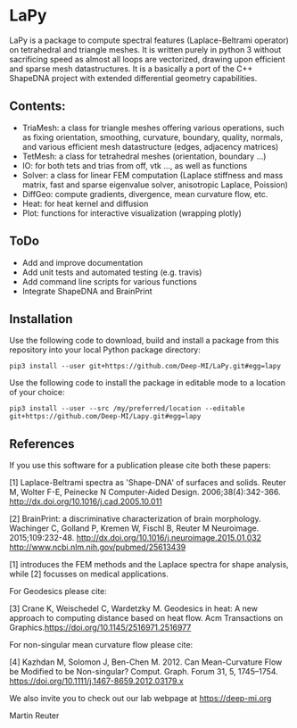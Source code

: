 # LaPy

LaPy is a package to compute spectral features (Laplace-Beltrami operator) on
tetrahedral and triangle meshes. It is written purely in python 3 without
sacrificing speed as almost all loops are vectorized, drawing upon efficient
and sparse mesh datastructures. It is a basically a port of the C++ ShapeDNA
project with extended differential geometry capabilities.

## Contents:

- TriaMesh: a class for triangle meshes offering various operations, such as 
  fixing orientation, smoothing, curvature, boundary, quality, normals, and 
  various efficient mesh datastructure (edges, adjacency matrices)
- TetMesh: a class for tetrahedral meshes (orientation, boundary ...)
- IO: for both tets and trias from off, vtk ..., as well as functions
- Solver: a class for linear FEM computation (Laplace stiffness and mass
  matrix, fast and sparse eigenvalue solver, anisotropic Laplace, Poission)
- DiffGeo: compute gradients, divergence, mean curvature flow, etc. 
- Heat: for heat kernel and diffusion
- Plot: functions for interactive visualization (wrapping plotly)

## ToDo

- Add and improve documentation
- Add unit tests and automated testing (e.g. travis)
- Add command line scripts for various functions
- Integrate ShapeDNA and BrainPrint

## Installation

Use the following code to download, build and install a package from this 
repository into your local Python package directory:

`pip3 install --user git+https://github.com/Deep-MI/LaPy.git#egg=lapy`

Use the following code to install the package in editable mode to a location of
your choice:

`pip3 install --user --src /my/preferred/location --editable git+https://github.com/Deep-MI/Lapy.git#egg=lapy`

## References

If you use this software for a publication please cite both these papers:

[1] Laplace-Beltrami spectra as 'Shape-DNA' of surfaces and solids. Reuter M, Wolter F-E, Peinecke N Computer-Aided Design. 2006;38(4):342-366. http://dx.doi.org/10.1016/j.cad.2005.10.011

[2] BrainPrint: a discriminative characterization of brain morphology. Wachinger C, Golland P, Kremen W, Fischl B, Reuter M Neuroimage. 2015;109:232-48. http://dx.doi.org/10.1016/j.neuroimage.2015.01.032 http://www.ncbi.nlm.nih.gov/pubmed/25613439

[1] introduces the FEM methods and the Laplace spectra for shape analysis, while [2] focusses on medical applications.

For Geodesics please cite:

[3] Crane K, Weischedel C, Wardetzky M. Geodesics in heat: A new approach to computing distance based on heat flow. Acm Transactions on Graphics.https://doi.org/10.1145/2516971.2516977

For non-singular mean curvature flow please cite:

[4] Kazhdan M, Solomon J, Ben-Chen M. 2012. Can Mean-Curvature Flow be Modified to be Non-singular? Comput. Graph. Forum 31, 5, 1745–1754.
https://doi.org/10.1111/j.1467-8659.2012.03179.x

We also invite you to check out our lab webpage at https://deep-mi.org 

Martin Reuter

